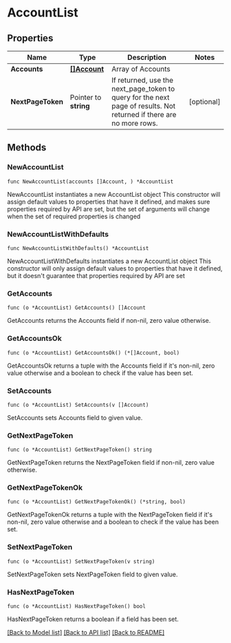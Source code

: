 # AccountList

## Properties

Name | Type | Description | Notes
------------ | ------------- | ------------- | -------------
**Accounts** | [**[]Account**](Account.md) | Array of Accounts | 
**NextPageToken** | Pointer to **string** | If returned, use the next_page_token to query for the next page of results. Not returned if there are no more rows. | [optional] 

## Methods

### NewAccountList

`func NewAccountList(accounts []Account, ) *AccountList`

NewAccountList instantiates a new AccountList object
This constructor will assign default values to properties that have it defined,
and makes sure properties required by API are set, but the set of arguments
will change when the set of required properties is changed

### NewAccountListWithDefaults

`func NewAccountListWithDefaults() *AccountList`

NewAccountListWithDefaults instantiates a new AccountList object
This constructor will only assign default values to properties that have it defined,
but it doesn't guarantee that properties required by API are set

### GetAccounts

`func (o *AccountList) GetAccounts() []Account`

GetAccounts returns the Accounts field if non-nil, zero value otherwise.

### GetAccountsOk

`func (o *AccountList) GetAccountsOk() (*[]Account, bool)`

GetAccountsOk returns a tuple with the Accounts field if it's non-nil, zero value otherwise
and a boolean to check if the value has been set.

### SetAccounts

`func (o *AccountList) SetAccounts(v []Account)`

SetAccounts sets Accounts field to given value.


### GetNextPageToken

`func (o *AccountList) GetNextPageToken() string`

GetNextPageToken returns the NextPageToken field if non-nil, zero value otherwise.

### GetNextPageTokenOk

`func (o *AccountList) GetNextPageTokenOk() (*string, bool)`

GetNextPageTokenOk returns a tuple with the NextPageToken field if it's non-nil, zero value otherwise
and a boolean to check if the value has been set.

### SetNextPageToken

`func (o *AccountList) SetNextPageToken(v string)`

SetNextPageToken sets NextPageToken field to given value.

### HasNextPageToken

`func (o *AccountList) HasNextPageToken() bool`

HasNextPageToken returns a boolean if a field has been set.


[[Back to Model list]](../README.md#documentation-for-models) [[Back to API list]](../README.md#documentation-for-api-endpoints) [[Back to README]](../README.md)


